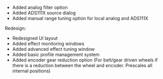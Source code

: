 - Added analog filter option
- Added ADS111X source dialog
- Added manual range tuning option for local analog and ADS111X
  
Redesign:
- Redesigned UI layout
- Added effect monitoring windows
- Added advanced effect tuning window
- Added basic profile management system
- Added encoder gear reduction option (For belt/gear driven wheels if there is a reduction between the wheel and encoder. Prescales all internal positions)